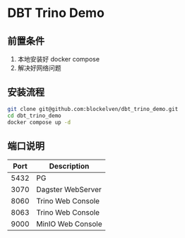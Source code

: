 # DBT Trino Demo

## 前置条件

1. 本地安装好 docker compose
2. 解决好网络问题

## 安装流程

```bash
git clone git@github.com:blockelven/dbt_trino_demo.git
cd dbt_trino_demo
docker compose up -d
```

## 端口说明

| Port | Description |
| --- | --- |
| 5432 | PG |
| 3070 | Dagster WebServer |
| 8060 | Trino Web Console |
| 8063 | Trino Web Console |
| 9000 | MinIO Web Console | 

